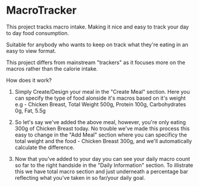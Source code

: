 # MacroTracker

This project tracks macro intake. Making it nice and easy to track your day to day food consumption. 

Suitable for anybody who wants to keep on track what they're eating in an easy to view format.

This project differs from mainstream "trackers" as it focuses more on the macros rather than the calorie intake. 

How does it work?

1. Simply Create/Design your meal in the "Create Meal" section. Here you can specify the type of food alonside it's macros based on it's weight 
e.g - Chicken Breast,  Total Weight 500g, Protein 100g, Carbohydrates 0g, Fat, 5.5g

2. So let's say we've added the above meal, however, you're only eating 300g of Chicken Breast today. No trouble we've made this process this easy to change in the "Add Meal"
section where you can specificy the total weight and the food - Chicken Breast 300g, and we'll automatically calculate the difference. 

3. Now that you've added to your day you can see your daily macro count so far to the right handside in the "Daily Information" section. To illistrate this we have
total macro section and just underneath a percentage bar reflecting what you've taken in so far/your daily goal. 
